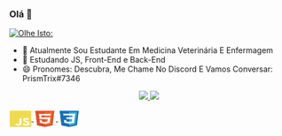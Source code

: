 ### Olá 👋
[![Olhe Isto: ](https://github-readme-stats.vercel.app/api/pin/?username=prismtrix&repo=Undefined_Package)](https://github.com/prismtrix/Undefined_Package&show_icons=true&theme=dracula&)
- 🔭 Atualmente Sou Estudante Em Medicina Veterinária E Enfermagem
- 🌱 Estudando JS, Front-End e Back-End
- 😄 Pronomes: Descubra, Me Chame No Discord E Vamos Conversar: PrismTrix#7346
<div align="center">
  <a href="https://github.com/prismtrix">
  <img height="180em" src="https://github-readme-stats.vercel.app/api?username=PrismTrix&show_icons=true&theme=dracula&include_all_commits=true&count_private=true"/>
  <img height="180em" src="https://github-readme-stats.vercel.app/api/top-langs/?username=PrismTrix&layout=compact&langs_count=7&theme=dracula"/>
</div>
<div style="display: inline_block"><br>
  <img align="center" alt="Prism-Js" height="30" width="40" src="https://raw.githubusercontent.com/devicons/devicon/master/icons/javascript/javascript-plain.svg">
  <img align="center" alt="Prism-HTML" height="30" width="40" src="https://raw.githubusercontent.com/devicons/devicon/master/icons/html5/html5-original.svg">
  <img align="center" alt="Prism-CSS" height="30" width="40" src="https://raw.githubusercontent.com/devicons/devicon/master/icons/css3/css3-original.svg">
</div>
